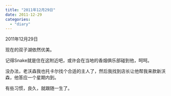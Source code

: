 ```yaml
---
title: "2011年12月29日"
date: 2011-12-29
categories: 
  - "diary"
---
```


2011年12月29日

现在的双子湖依然优美。

记得Snake就是住在这附近吧，或许会在当地的香烟俱乐部碰到他，呵呵。

没办法，老沃森我也托卡尔找个合适的主人了，然后我找到店长让他帮我来款新沃森，他答应一个星期内到。

有些习惯，良久，就跟随一生了。
